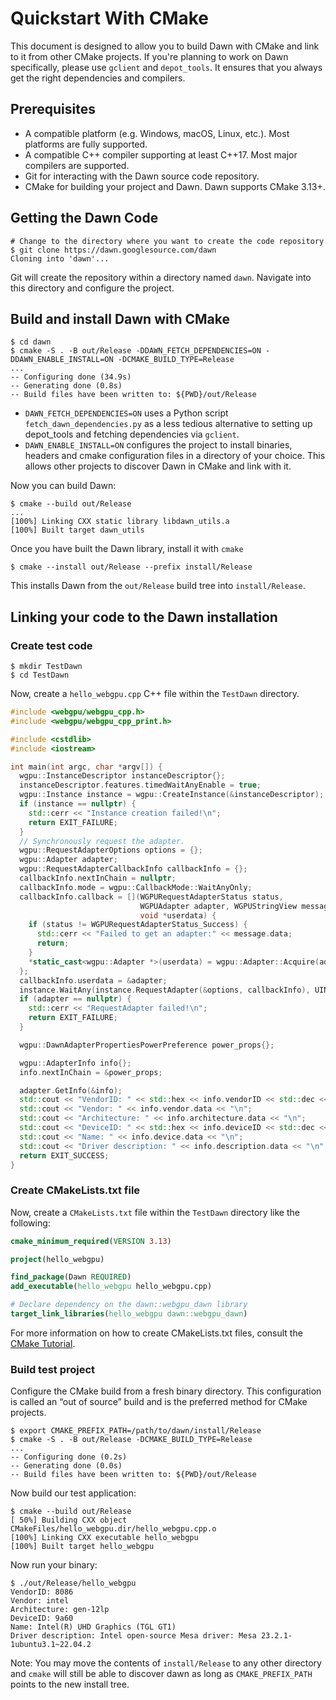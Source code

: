 # Quickstart With CMake

This document is designed to allow you to build Dawn with CMake and link to it from other CMake projects. If you're planning to work on Dawn specifically, please use `gclient` and `depot_tools`. It ensures
that you always get the right dependencies and compilers.

## Prerequisites

- A compatible platform (e.g. Windows, macOS, Linux, etc.). Most platforms are fully supported.
- A compatible C++ compiler supporting at least C++17. Most major compilers are supported.
- Git for interacting with the Dawn source code repository.
- CMake for building your project and Dawn. Dawn supports CMake 3.13+.

## Getting the Dawn Code

```shell
# Change to the directory where you want to create the code repository
$ git clone https://dawn.googlesource.com/dawn
Cloning into 'dawn'...
```

Git will create the repository within a directory named `dawn`. Navigate into this directory and configure the project.

## Build and install Dawn with CMake
```shell
$ cd dawn
$ cmake -S . -B out/Release -DDAWN_FETCH_DEPENDENCIES=ON -DDAWN_ENABLE_INSTALL=ON -DCMAKE_BUILD_TYPE=Release
...
-- Configuring done (34.9s)
-- Generating done (0.8s)
-- Build files have been written to: ${PWD}/out/Release
```

- `DAWN_FETCH_DEPENDENCIES=ON` uses a Python script `fetch_dawn_dependencies.py` as a less tedious alternative to setting up depot_tools and fetching dependencies via `gclient`.
- `DAWN_ENABLE_INSTALL=ON` configures the project to install binaries, headers and cmake configuration files in a directory of your choice. This allows other projects to discover Dawn in CMake and link with it.

Now you can build Dawn:

```shell
$ cmake --build out/Release
...
[100%] Linking CXX static library libdawn_utils.a
[100%] Built target dawn_utils
```

Once you have built the Dawn library, install it with `cmake`

```shell
$ cmake --install out/Release --prefix install/Release
```

This installs Dawn from the `out/Release` build tree into `install/Release`.

## Linking your code to the Dawn installation

### Create test code

```shell
$ mkdir TestDawn
$ cd TestDawn
```

Now, create a `hello_webgpu.cpp` C++ file within the `TestDawn` directory.

```cpp
#include <webgpu/webgpu_cpp.h>
#include <webgpu/webgpu_cpp_print.h>

#include <cstdlib>
#include <iostream>

int main(int argc, char *argv[]) {
  wgpu::InstanceDescriptor instanceDescriptor{};
  instanceDescriptor.features.timedWaitAnyEnable = true;
  wgpu::Instance instance = wgpu::CreateInstance(&instanceDescriptor);
  if (instance == nullptr) {
    std::cerr << "Instance creation failed!\n";
    return EXIT_FAILURE;
  }
  // Synchronously request the adapter.
  wgpu::RequestAdapterOptions options = {};
  wgpu::Adapter adapter;
  wgpu::RequestAdapterCallbackInfo callbackInfo = {};
  callbackInfo.nextInChain = nullptr;
  callbackInfo.mode = wgpu::CallbackMode::WaitAnyOnly;
  callbackInfo.callback = [](WGPURequestAdapterStatus status,
                             WGPUAdapter adapter, WGPUStringView message,
                             void *userdata) {
    if (status != WGPURequestAdapterStatus_Success) {
      std::cerr << "Failed to get an adapter:" << message.data;
      return;
    }
    *static_cast<wgpu::Adapter *>(userdata) = wgpu::Adapter::Acquire(adapter);
  };
  callbackInfo.userdata = &adapter;
  instance.WaitAny(instance.RequestAdapter(&options, callbackInfo), UINT64_MAX);
  if (adapter == nullptr) {
    std::cerr << "RequestAdapter failed!\n";
    return EXIT_FAILURE;
  }

  wgpu::DawnAdapterPropertiesPowerPreference power_props{};

  wgpu::AdapterInfo info{};
  info.nextInChain = &power_props;

  adapter.GetInfo(&info);
  std::cout << "VendorID: " << std::hex << info.vendorID << std::dec << "\n";
  std::cout << "Vendor: " << info.vendor.data << "\n";
  std::cout << "Architecture: " << info.architecture.data << "\n";
  std::cout << "DeviceID: " << std::hex << info.deviceID << std::dec << "\n";
  std::cout << "Name: " << info.device.data << "\n";
  std::cout << "Driver description: " << info.description.data << "\n";
  return EXIT_SUCCESS;
}
```

### Create CMakeLists.txt file

Now, create a `CMakeLists.txt` file within the `TestDawn` directory like the following:

```cmake
cmake_minimum_required(VERSION 3.13)

project(hello_webgpu)

find_package(Dawn REQUIRED)
add_executable(hello_webgpu hello_webgpu.cpp)

# Declare dependency on the dawn::webgpu_dawn library
target_link_libraries(hello_webgpu dawn::webgpu_dawn)
```

For more information on how to create CMakeLists.txt files, consult the [CMake Tutorial](https://cmake.org/getting-started/).

### Build test project

Configure the CMake build from a fresh binary directory. This configuration is called an “out of source” build and is the preferred method for CMake projects.

```shell
$ export CMAKE_PREFIX_PATH=/path/to/dawn/install/Release
$ cmake -S . -B out/Release -DCMAKE_BUILD_TYPE=Release
...
-- Configuring done (0.2s)
-- Generating done (0.0s)
-- Build files have been written to: ${PWD}/out/Release
```

Now build our test application:

```shell
$ cmake --build out/Release
[ 50%] Building CXX object CMakeFiles/hello_webgpu.dir/hello_webgpu.cpp.o
[100%] Linking CXX executable hello_webgpu
[100%] Built target hello_webgpu
```

Now run your binary:

```shell
$ ./out/Release/hello_webgpu
VendorID: 8086
Vendor: intel
Architecture: gen-12lp
DeviceID: 9a60
Name: Intel(R) UHD Graphics (TGL GT1)
Driver description: Intel open-source Mesa driver: Mesa 23.2.1-1ubuntu3.1~22.04.2
```

Note: You may move the contents of `install/Release` to any other directory and `cmake` will still be able to discover dawn as long as `CMAKE_PREFIX_PATH` points to the new install tree.
